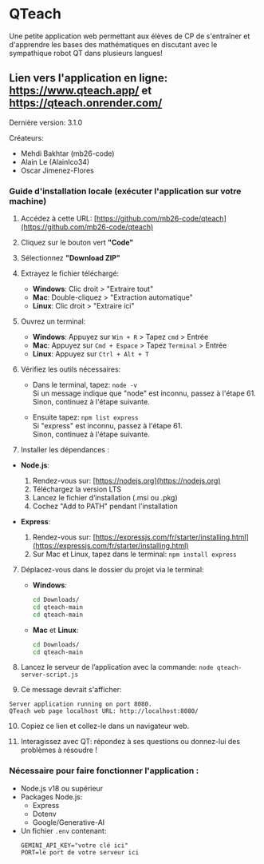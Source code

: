 # QTeach

Une petite application web permettant aux élèves de CP de s'entraîner et d'apprendre les bases des mathématiques en discutant avec le sympathique robot QT dans plusieurs langues!

## Lien vers l'application en ligne: https://www.qteach.app/ et https://qteach.onrender.com/

Dernière version: 3.1.0

Créateurs:
- Mehdi Bakhtar (mb26-code)  
- Alain Le (AlainIco34)  
- Oscar Jimenez-Flores  


### Guide d'installation locale (exécuter l'application sur votre machine)

1. Accédez à cette URL: [https://github.com/mb26-code/qteach](https://github.com/mb26-code/qteach)

2. Cliquez sur le bouton vert **"Code"**

3. Sélectionnez **"Download ZIP"**

4. Extrayez le fichier téléchargé:
   - **Windows**: Clic droit > "Extraire tout"
   - **Mac**: Double-cliquez > "Extraction automatique"
   - **Linux**: Clic droit > "Extraire ici"

5. Ouvrez un terminal:
   - **Windows**: Appuyez sur `Win + R` > Tapez `cmd` > Entrée
   - **Mac**: Appuyez sur `Cmd + Espace` > Tapez `Terminal` > Entrée
   - **Linux**: Appuyez sur `Ctrl + Alt + T`

6. Vérifiez les outils nécessaires:
   - Dans le terminal, tapez: `node -v`  
     Si un message indique que "node" est inconnu, passez à l'étape 61.  
     Sinon, continuez à l'étape suivante.

   - Ensuite tapez: `npm list express`  
     Si "express" est inconnu, passez à l'étape 61.  
     Sinon, continuez à l'étape suivante.

61. Installer les dépendances :
   - **Node.js**:
     1. Rendez-vous sur: [https://nodejs.org](https://nodejs.org)
     2. Téléchargez la version LTS
     3. Lancez le fichier d’installation (.msi ou .pkg)
     4. Cochez "Add to PATH" pendant l'installation

   - **Express**:
     1. Rendez-vous sur: [https://expressjs.com/fr/starter/installing.html](https://expressjs.com/fr/starter/installing.html)
     2. Sur Mac et Linux, tapez dans le terminal: `npm install express`

7. Déplacez-vous dans le dossier du projet via le terminal:
   - **Windows**:
     ```bash
     cd Downloads/
     cd qteach-main
     cd qteach-main
     ```
   - **Mac** et **Linux**:
     ```bash
     cd Downloads/
     cd qteach-main
     ```

8. Lancez le serveur de l’application avec la commande: `node qteach-server-script.js`

9. Ce message devrait s'afficher:
```
Server application running on port 8080.
QTeach web page localhost URL: http://localhost:8080/
```

10. Copiez ce lien et collez-le dans un navigateur web.

11. Interagissez avec QT: répondez à ses questions ou donnez-lui des problèmes à résoudre !



### Nécessaire pour faire fonctionner l'application :
- Node.js v18 ou supérieur
- Packages Node.js:
  - Express
  - Dotenv
  - Google/Generative-AI
- Un fichier `.env` contenant:
  ```env
  GEMINI_API_KEY="votre clé ici"
  PORT=le port de votre serveur ici
  ```
